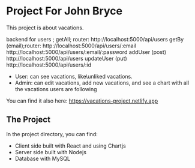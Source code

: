 # Project For John Bryce 

This project is about vacations.
 
 backend 
 for users ;  getAll;       router: http://localhost:5000/api/users
              getBy (email);router: http://localhost:5000/api/users/:email
                                    http://localhost:5000/api/users/:email/:password
               addUser (post)       http://localhost:5000/api/users 
               updateUser  (put)    http://localhost:5000/api/users/:id      






- User: can see vacations, like\unliked vacations.
- Admin: can edit vacations, add new vacations, and see a chart with all the vacations users are following

You can find it also here: https://vacations-project.netlify.app

## The Project

In the project directory, you can find:

- Client side built with React and using Chartjs
- Server side built with Nodejs
- Database with MySQL




